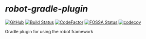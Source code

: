 # _robot-gradle-plugin_

[![GitHub](https://img.shields.io/github/license/qualersoft/robot-gradle-plugin)](https://github.com/qualersoft/robot-gradle-plugin/blob/master/LICENSE)
[![Build Status](https://travis-ci.com/qualersoft/robot-gradle-plugin.svg?token=pNMcLdTBq8BXTrCixzAm&branch=develop)](https://travis-ci.com/qualersoft/robot-gradle-plugin)
[![CodeFactor](https://www.codefactor.io/repository/github/qualersoft/robot-gradle-plugin/badge?s=0ee850fbe44ec4e33ff411f61d88a3f0a0fef9b4)](https://www.codefactor.io/repository/github/qualersoft/robot-gradle-plugin)
[![FOSSA Status](https://app.fossa.com/api/projects/git%2Bgithub.com%2Fqualersoft%2Frobot-gradle-plugin.svg?type=shield)](https://app.fossa.com/projects/git%2Bgithub.com%2Fqualersoft%2Frobot-gradle-plugin?ref=badge_shield)
[![codecov](https://codecov.io/gh/qualersoft/robot-gradle-plugin/branch/develop/graph/badge.svg?token=Z5CT2C7LN1)](https://codecov.io/gh/qualersoft/robot-gradle-plugin)

Gradle plugin for using the robot framework
